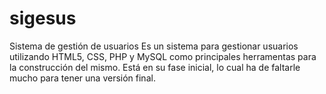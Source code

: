 # sigesus
Sistema de gestión de usuarios
Es un sistema para gestionar usuarios utilizando HTML5, CSS, PHP y MySQL como principales herramentas para la construcción del mismo.
Está en su fase inicial, lo cual ha de faltarle mucho para tener una versión final.
